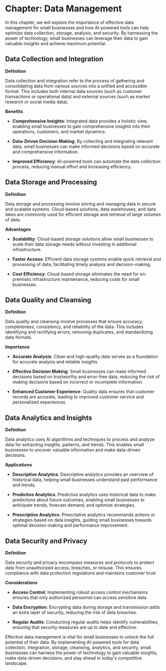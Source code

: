 Chapter: Data Management
========================

In this chapter, we will explore the importance of effective data management for small businesses and how AI-powered tools can help optimize data collection, storage, analysis, and security. By harnessing the power of technology, small businesses can leverage their data to gain valuable insights and achieve maximum potential.

Data Collection and Integration
-------------------------------

**Definition**

Data collection and integration refer to the process of gathering and consolidating data from various sources into a unified and accessible format. This includes both internal data sources (such as customer transactions or operational data) and external sources (such as market research or social media data).

**Benefits**

* **Comprehensive Insights**: Integrated data provides a holistic view, enabling small businesses to gain comprehensive insights into their operations, customers, and market dynamics.

* **Data-Driven Decision Making**: By collecting and integrating relevant data, small businesses can make informed decisions based on accurate and comprehensive information.

* **Improved Efficiency**: AI-powered tools can automate the data collection process, reducing manual effort and increasing efficiency.

Data Storage and Processing
---------------------------

**Definition**

Data storage and processing involve storing and managing data in secure and scalable systems. Cloud-based solutions, data warehouses, and data lakes are commonly used for efficient storage and retrieval of large volumes of data.

**Advantages**

* **Scalability**: Cloud-based storage solutions allow small businesses to scale their data storage needs without investing in additional infrastructure.

* **Faster Access**: Efficient data storage systems enable quick retrieval and processing of data, facilitating timely analysis and decision-making.

* **Cost Efficiency**: Cloud-based storage eliminates the need for on-premises infrastructure maintenance, reducing costs for small businesses.

Data Quality and Cleansing
--------------------------

**Definition**

Data quality and cleansing involve processes that ensure accuracy, completeness, consistency, and reliability of the data. This includes identifying and rectifying errors, removing duplicates, and standardizing data formats.

**Importance**

* **Accurate Analysis**: Clean and high-quality data serves as a foundation for accurate analysis and reliable insights.

* **Effective Decision Making**: Small businesses can make informed decisions based on trustworthy and error-free data, reducing the risk of making decisions based on incorrect or incomplete information.

* **Enhanced Customer Experience**: Quality data ensures that customer records are accurate, leading to improved customer service and personalized experiences.

Data Analytics and Insights
---------------------------

**Definition**

Data analytics uses AI algorithms and techniques to process and analyze data for extracting insights, patterns, and trends. This enables small businesses to uncover valuable information and make data-driven decisions.

**Applications**

* **Descriptive Analytics**: Descriptive analytics provides an overview of historical data, helping small businesses understand past performance and trends.

* **Predictive Analytics**: Predictive analytics uses historical data to make predictions about future outcomes, enabling small businesses to anticipate trends, forecast demand, and optimize strategies.

* **Prescriptive Analytics**: Prescriptive analytics recommends actions or strategies based on data insights, guiding small businesses towards optimal decision-making and performance improvement.

Data Security and Privacy
-------------------------

**Definition**

Data security and privacy encompass measures and protocols to protect data from unauthorized access, breaches, or misuse. This ensures compliance with data protection regulations and maintains customer trust.

**Considerations**

* **Access Control**: Implementing robust access control mechanisms ensures that only authorized personnel can access sensitive data.

* **Data Encryption**: Encrypting data during storage and transmission adds an extra layer of security, reducing the risk of data breaches.

* **Regular Audits**: Conducting regular audits helps identify vulnerabilities, ensuring that security measures are up to date and effective.

Effective data management is vital for small businesses to unlock the full potential of their data. By implementing AI-powered tools for data collection, integration, storage, cleansing, analytics, and security, small businesses can harness the power of technology to gain valuable insights, make data-driven decisions, and stay ahead in today's competitive landscape.
